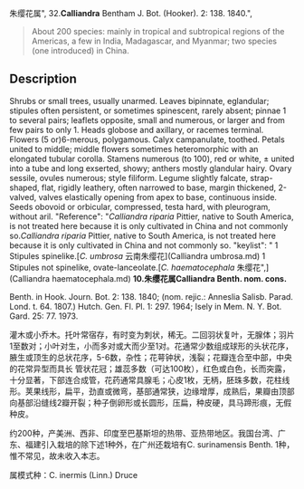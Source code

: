 朱缨花属",
32.**Calliandra** Bentham J. Bot. (Hooker). 2: 138. 1840.",

> About 200 species: mainly in tropical and subtropical regions of the Americas, a few in India, Madagascar, and Myanmar; two species (one introduced) in China.

## Description
Shrubs or small trees, usually unarmed. Leaves bipinnate, eglandular; stipules often persistent, or sometimes spinescent, rarely absent; pinnae 1 to several pairs; leaflets opposite, small and numerous, or larger and from few pairs to only 1. Heads globose and axillary, or racemes terminal. Flowers (5 or)6-merous, polygamous. Calyx campanulate, toothed. Petals united to middle; middle flowers sometimes heteromorphic with an elongated tubular corolla. Stamens numerous (to 100), red or white, ± united into a tube and long exserted, showy; anthers mostly glandular hairy. Ovary sessile, ovules numerous; style filiform. Legume slightly falcate, strap-shaped, flat, rigidly leathery, often narrowed to base, margin thickened, 2-valved, valves elastically opening from apex to base, continuous inside. Seeds obovoid or orbicular, compressed, testa hard, with pleurogram, without aril.
  "Reference": "*Calliandra riparia* Pittier, native to South America, is not treated here because it is only cultivated in China and not commonly so.*Calliandra riparia* Pittier, native to South America, is not treated here because it is only cultivated in China and not commonly so.
  "keylist": "
1 Stipules spinelike.[*C. umbrosa* 云南朱缨花](Calliandra umbrosa.md)
1 Stipules not spinelike, ovate-lanceolate.[*C. haematocephala* 朱缨花",](Calliandra haematocephala.md)
**10.朱缨花属Calliandra Benth. nom. cons.**

Benth. in Hook. Journ. Bot. 2: 138. 1840; (nom. rejic.: Anneslia Salisb. Parad. Lond. t. 64. 1807.) Hutch. Gen. Fl. Pl. 1: 297. 1964; Isely in Mem. N. Y. Bot. Gard. 25: 77. 1973.

灌木或小乔木。托叶常宿存，有时变为刺状，稀无。二回羽状复叶，无腺体；羽片1至数对；小叶对生，小而多对或大而少至1对。花通常少数组成球形的头状花序，腋生或顶生的总状花序，5-6数，杂性；花萼钟状，浅裂；花瓣连合至中部，中央的花常异型而具长 管状花冠；雄蕊多数（可达100枚），红色或白色，长而突露，十分显著，下部连合成管，花药通常具腺毛；心皮1枚，无柄，胚珠多数，花柱线形。荚果线形，扁平，劲直或微弯，基部通常狭，边缘增厚，成熟后，果瓣由顶部向基部沿缝线2瓣开裂；种子倒卵形或长圆形，压扁，种皮硬，具马蹄形痕，无假种皮。

约200种，产美洲、西非、印度至巴基斯坦的热带、亚热带地区。我国台湾、广东、福建引入栽培的除下述1种外，在广州还栽培有C. surinamensis Benth. 1种，惟不常见，故未收入本志。

属模式种：C. inermis (Linn.) Druce

